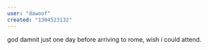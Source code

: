 ```yaml
---
user: "dawoof"
created: "1304523132"
---
```


god damnit just one day before arriving to rome, wish i could attend.
